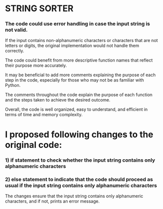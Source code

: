 # **STRING SORTER**

### The code could use error handling in case the input string is not valid. 

If the input contains non-alphanumeric characters or characters that are not letters or digits, the original implementation would not handle them correctly.


The code could benefit from more descriptive function names that reflect their purpose more accurately.


It may be beneficial to add more comments explaining the purpose of each step in the code, especially for those who may not be as familiar with Python.



The comments throughout the code explain the purpose of each function and the steps taken to achieve the desired outcome.

Overall, the code is well organized, easy to understand, and efficient in terms of time and memory complexity.


# I proposed following changes to the original code:

### 1) if statement to check whether the input string contains only alphanumeric characters

### 2) else statement to indicate that the code should proceed as usual if the input string contains only alphanumeric characters

The changes ensure that the input string contains only alphanumeric characters, and if not, prints an error message.



